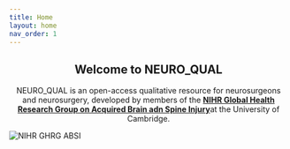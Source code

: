 ```yaml
---
title: Home
layout: home
nav_order: 1
---
```


<h2 style="text-align: center;">Welcome to NEURO_QUAL</h2>
<p style="text-align:center;">NEURO_QUAL is an open-access qualitative resource for neurosurgeons and neurosurgery, developed by members of the <b><a href="https://absi.world">NIHR Global Health Research Group on Acquired Brain adn Spine Injury</a></b>at the University of Cambridge.</p>

![NIHR GHRG ABSI](https://absi.link/funderbanner.png)

